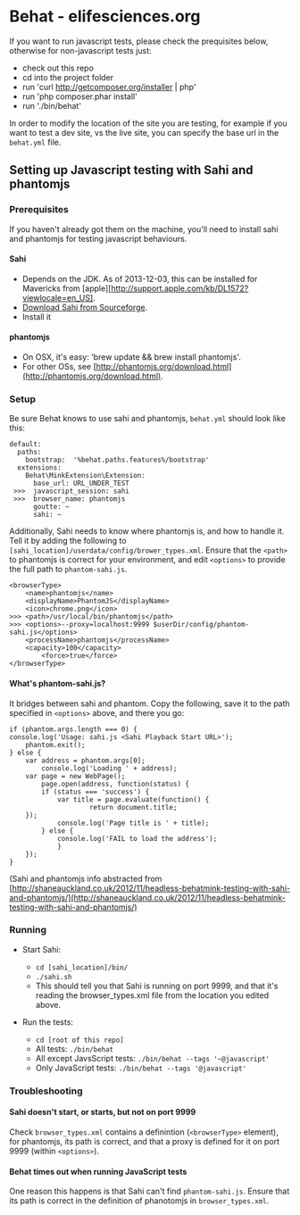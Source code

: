 Behat - elifesciences.org
=========================

If you want to run javascript tests, please check the prequisites below, otherwise for non-javascript tests just:

* check out this repo
* cd into the project folder
* run 'curl http://getcomposer.org/installer | php'
* run 'php composer.phar install'
* run './bin/behat'

In order to modify the location of the site you are testing, for example if you want to test a dev site, vs the live site, you can
specify the base url in the `behat.yml` file.

## Setting up Javascript testing with Sahi and phantomjs ##

### Prerequisites ###
If you haven't already got them on the machine, you'll need to install sahi and phantomjs for testing javascript behaviours.

#### Sahi ####
* Depends on the JDK. As of 2013-12-03, this can be installed for Mavericks from [apple][http://support.apple.com/kb/DL1572?viewlocale=en_US].
* [Download Sahi from Sourceforge](http://sourceforge.net/projects/sahi/files/sahi-v35/20110719/install_sahi_v35_20110719.jar/download).
* Install it

#### phantomjs ####
* On OSX, it's easy: 'brew update && brew install phantomjs'.
* For other OSs, see [http://phantomjs.org/download.html](http://phantomjs.org/download.html).

### Setup ###
Be sure Behat knows to use sahi and phantomjs, ```behat.yml``` should look like this:

    default:
      paths:
        bootstrap:  '%behat.paths.features%/bootstrap'
      extensions:
        Behat\MinkExtension\Extension:
          base_url: URL_UNDER_TEST
     >>>  javascript_session: sahi
     >>>  browser_name: phantomjs
          goutte: ~
          sahi: ~

Additionally, Sahi needs to know where phantomjs is, and how to handle it. Tell it by adding the following to ```[sahi_location]/userdata/config/brower_types.xml```. Ensure that the ```<path>``` to phantomjs is correct for your environment, and edit ```<options>``` to provide the full path to ```phantom-sahi.js```.

    <browserType>
        <name>phantomjs</name>
        <displayName>PhantomJS</displayName>
        <icon>chrome.png</icon>
    >>> <path>/usr/local/bin/phantomjs</path>
    >>> <options>--proxy=localhost:9999 $userDir/config/phantom-sahi.js</options>
        <processName>phantomjs</processName>
        <capacity>100</capacity>
            <force>true</force>
    </browserType>

#### What's phantom-sahi.js? ####
It bridges between sahi and phantom. Copy the following, save it to the path specified in ```<options>``` above, and there you go:

    if (phantom.args.length === 0) {
    console.log('Usage: sahi.js <Sahi Playback Start URL>');
        phantom.exit();
    } else {
        var address = phantom.args[0];
            console.log('Loading ' + address);
        var page = new WebPage();
            page.open(address, function(status) {
            if (status === 'success') {
                var title = page.evaluate(function() {
                        return document.title;
        });
                console.log('Page title is ' + title);
            } else {
                console.log('FAIL to load the address');
                }
        });
    }


(Sahi and phantomjs info abstracted from [http://shaneauckland.co.uk/2012/11/headless-behatmink-testing-with-sahi-and-phantomjs/](http://shaneauckland.co.uk/2012/11/headless-behatmink-testing-with-sahi-and-phantomjs/)

### Running ###
* Start Sahi:
    * ```cd [sahi_location]/bin/```
    * ```./sahi.sh```
    * This should tell you that Sahi is running on port 9999, and that it's reading the browser_types.xml file from the location you edited above.

* Run the tests:
    * ```cd [root of this repo]```
    * All tests: ```./bin/behat```
    * All except JavsScript tests: ```./bin/behat --tags '~@javascript'```
    * Only JavaScript tests: ```./bin/behat --tags '@javascript'```


### Troubleshooting ###
#### Sahi doesn't start, or starts, but not on port 9999 ####
Check ```browser_types.xml``` contains a definintion (```<browserType>``` element), for phantomjs, its path is correct, and that a proxy is defined for it on port 9999 (within ```<options>```).

#### Behat times out when running JavaScript tests ####
One reason this happens is that Sahi can't find ```phantom-sahi.js```. Ensure that its path is correct in the definition of phanotomjs in ```browser_types.xml```.
